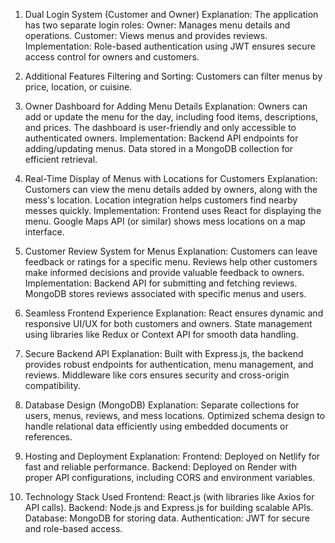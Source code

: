 1. Dual Login System (Customer and Owner)
Explanation: The application has two separate login roles:
Owner: Manages menu details and operations.
Customer: Views menus and provides reviews.
Implementation: Role-based authentication using JWT ensures secure access control for owners and customers.

2. Additional Features 
Filtering and Sorting: Customers can filter menus by price, location, or cuisine.

3. Owner Dashboard for Adding Menu Details
Explanation:
Owners can add or update the menu for the day, including food items, descriptions, and prices.
The dashboard is user-friendly and only accessible to authenticated owners.
Implementation:
Backend API endpoints for adding/updating menus.
Data stored in a MongoDB collection for efficient retrieval.

4. Real-Time Display of Menus with Locations for Customers
Explanation:
Customers can view the menu details added by owners, along with the mess's location.
Location integration helps customers find nearby messes quickly.
Implementation:
Frontend uses React for displaying the menu.
Google Maps API (or similar) shows mess locations on a map interface.

5. Customer Review System for Menus
Explanation:
Customers can leave feedback or ratings for a specific menu.
Reviews help other customers make informed decisions and provide valuable feedback to owners.
Implementation:
Backend API for submitting and fetching reviews.
MongoDB stores reviews associated with specific menus and users.

6. Seamless Frontend Experience
Explanation:
React ensures dynamic and responsive UI/UX for both customers and owners.
State management using libraries like Redux or Context API for smooth data handling.

7. Secure Backend API
Explanation:
Built with Express.js, the backend provides robust endpoints for authentication, menu management, and reviews.
Middleware like cors ensures security and cross-origin compatibility.

8. Database Design (MongoDB)
Explanation:
Separate collections for users, menus, reviews, and mess locations.
Optimized schema design to handle relational data efficiently using embedded documents or references.

9. Hosting and Deployment
Explanation:
Frontend: Deployed on Netlify for fast and reliable performance.
Backend: Deployed on Render with proper API configurations, including CORS and environment variables.

10. Technology Stack Used
Frontend: React.js (with libraries like Axios for API calls).
Backend: Node.js and Express.js for building scalable APIs.
Database: MongoDB for storing data.
Authentication: JWT for secure and role-based access.
